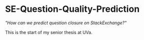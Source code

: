 SE-Question-Quality-Prediction
==============================

*"How can we predict question closure on StackExchange?"*

This is the start of my senior thesis at UVa.
